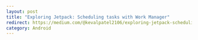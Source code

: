 ```yaml
---
layout: post
title: "Exploring Jetpack: Scheduling tasks with Work Manager"
redirect: https://medium.com/@kevalpatel2106/exploring-jetpack-scheduling-tasks-with-work-manager-fba20d7c69bf
category: Android
---
```

